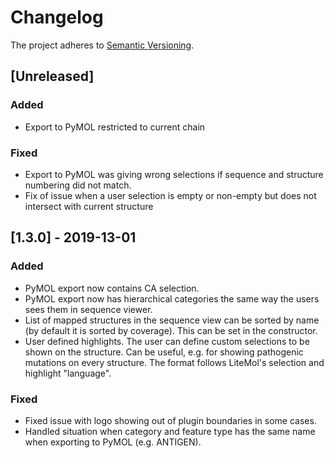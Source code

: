 # Changelog

The project adheres to [Semantic Versioning](https://semver.org/spec/v2.0.0.html).

##  [Unreleased]

### Added

- Export to PyMOL restricted to current chain

### Fixed

- Export to PyMOL was giving wrong selections if sequence and structure numbering did not match.
- Fix of issue when a user selection is empty or non-empty but does not intersect with current structure

## [1.3.0] - 2019-13-01

### Added
- PyMOL export now contains CA selection.
- PyMOL export now has hierarchical categories the same way the users sees them in sequence viewer.
- List of mapped structures in the sequence view can be sorted by name (by default it is sorted by coverage).
This can be set in the constructor.
- User defined highlights. The user can define custom selections to be shown on the structure. Can be useful, 
e.g. for showing pathogenic mutations on every structure. The format follows LiteMol's selection and 
 highlight "language".

### Fixed
- Fixed issue with logo showing out of plugin boundaries in some cases.
- Handled situation when category and feature type has the same name when exporting to PyMOL (e.g. ANTIGEN).


